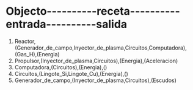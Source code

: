 # Objecto----------receta----------entrada----------salida
1. Reactor,(Generador_de_campo,Inyector_de_plasma,Circuitos,Computadora),(Gas_H),(Energia)
2. Propulsor,(Inyector_de_plasma,Circuitos),(Energia),(Aceleracion)
3. Computadora,(Circuitos),(Energia),()
4. Circuitos,(Lingote_Si,Lingote_Cu),(Energia),()
5. Generador_de_campo,(Inyector_de_plasma,Circuitos),(Escudos)
